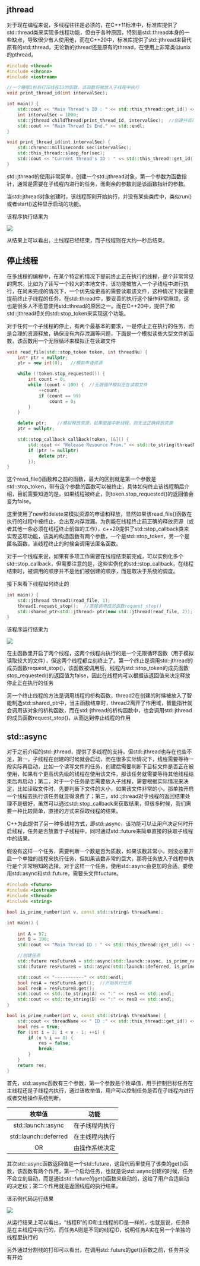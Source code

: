 ## jthread

对于现在编程来说，多线程往往是必须的，在C++11标准中，标准库提供了std::thread类来实现多线程功能，但由于各种原因，特别是std::thread本身的一些缺点，导致很少有人使用他，而在C++20中，标准库提供了std::jthread来替代原有的std::thread，无论新的jthread还是原有的thread，在使用上非常类似unix的pthread。

```c++
#include <thread>
#include <chrono>
#include <iostream>

//一个睡眠1秒后打印线程ID的函数，该函数将被放入子线程中执行
void print_thread_id(int intervalSec);

int main() {
	std::cout << "Main Thread's ID : " << std::this_thread::get_id() << std::endl;
	int intervalSec = 1000;
	std::jthread childThread(print_thread_id, intervalSec);  //创建并启动线程
	std::cout << "Main Thread Is End." << std::endl;
}

void print_thread_id(int intervalSec) {
	std::chrono::milliseconds sec(intervalSec);
	std::this_thread::sleep_for(sec);
	std::cout << "Current Thread's ID : " << std::this_thread::get_id() << std::endl;
}
```
std::jthread的使用非常简单，创建一个std::jthread对象，第一个参数为函数指针，通常是需要在子线程内进行的任务，而剩余的参数则是该函数指针的参数。

当std::jthread对象创建时，该线程即刻开始执行，并没有某些类库中，类似run()或者start()这种显示启动的功能。

该程序执行结果为

![](https://jxf2008-1302581379.cos.ap-nanjing.myqcloud.com/C20/thread1.png)

从结果上可以看出，主线程已经结束，而子线程则在大约一秒后结束。

## 停止线程

在多线程的编程中，在某个特定的情况下提前终止正在执行的线程，是个非常常见的需求。比如为了读写一个较大的本地文件，该功能被放入一个子线程中进行执行，在尚未完成的情况下，一个优先级更高的需要读取该文件，这种情况下就需要提前终止子线程的任务。在std::thread中，要妥善的执行这个操作非常麻烦，这也是很多人不愿意使用std::thread的原因之一。而在C++20中，提供了和std::jthread相关的std::stop_token来实现这个功能。

对于任何一个子线程的停止，有两个最基本的要求，一是停止正在执行的任务，而是合理的资源释放，确保没有内存泄漏等问题，下面是一个模拟读些大型文件的函数，该函数用一个无限循环来模拟正在读取文件
```c++
void read_file(std::stop_token token, int threadNu) {
	int* ptr = nullptr;
    ptr = new int(0);   //模拟申请资源

	while (!token.stop_requested()) {
		int count = 0;
		while (count < 100) {  //无限循环模拟正在读取文件
			++count;
			if (count == 99)
				count = 0;
		}
	}

    delete ptr;    //模拟释放资源，如果直接中断线程，则无法正确释放资源
	ptr = nullptr;

	std::stop_callback callBack(token, [&]() {
		std::cout << "Release Resource From." << std::to_string(threadNu) << std::endl;
		if (ptr != nullptr)
			delete ptr;
		});
}
```
这个read_file()函数和之前的函数，最大的区别就是第一个参数是std::stop_token，带有这个参数的函数可以被终止，具体如何终止该线程稍后介绍，目前需要知道的是，如果线程被终止，则token.stop_requested()的返回值会变为false。

这里使用了new和delete来模拟资源的申请和释放，显然如果该read_file()函数在执行的过程中被终止，会出现内存泄漏。为例能在线程终止前正确的释放资源（或者其他一些必须在线程终止前做的工作），c++20提供了std::stop_callback类来实现这项功能，该类的构造函数有两个参数，一个是std::stop_token，另一个是匿名函数，当线程终止的时候会调用该匿名函数。

对于一个线程来说，如果有多项工作需要在线程结束前完成，可以实例化多个std::stop_callback，但需要注意的是，这些实例化的std::stop_callback，在线程结束时，被调用的顺序并不是他们被创建的顺序，而是取决于系统的调度。

接下来看下线程如何终止的
```c++
int main() {
	std::jthread thread1(read_file, 1);
	thread1.request_stop();  //直接调用成员函数request_stop()
	std::shared_ptr<std::jthread> ptr(new std::jthread(read_file, 2));  //调用析构函数
}
```
该程序运行结果为

![](https://jxf2008-1302581379.cos.ap-nanjing.myqcloud.com/C20/thread2.png)

在主函数里开启了两个线程，这两个线程内执行的是一个无限循环函数（用于模拟读取较大的文件），但这两个线程都立刻终止了。第一个终止是调用std::jthread的成员函数request_stop()，该函数被调用后，线程内std::stop_token的成员函数stop_requested()的返回值为false，因此在线程内可以根据该返回值来决定释放停止正在执行的任务

另一个终止线程的方法是调用线程的析构函数，thread2在创建的时候被放入了智能制造std::shared_ptr中，当主函数结束时，thread2离开了作用域，智能指针就会调用该对象的析构函数，而在std::jthread的析构函数中，也会调用std::jthread的成员函数request_stop()，从而达到停止线程的作用


## std::async

对于之前介绍的std::jthread，提供了多线程的支持，但std::jthread也存在也些不足，第一，子线程在创建的时候就会启动，而在很多实际情况下，线程需要等待一段实际再启动，比如一个读写文件的任务，创建后需要判断下目标文件是否正在被使用，如果有个更高优先级的线程在使用该文件，那该任务就需要等待其他线程结束后再启动；第二，对于一个任务是否需要放入子线程，需要根据实际情况来决定，比如读取文件时，先要判断下文件的大小，如果该文件非常的小，那单独开启一个线程去执行该任务就显得浪费了；第三，std::jthread对于线程的返回结果处理不是很好，虽然可以通过std::stop_callback来获取结果，但很多时候，我们需要一种比较简单，直接的方式来获取线程的结果。

C++为此提供了另一种多线程方式，即std::async，该功能可以让用户决定何时开启线程，任务是否放置于子线程中，同时通过std::future来简单直接的获取子线程中的结果。

假设有这样一个任务，需要判断一个数是否为质数，如果该数非常小，则没必要开启一个单独的线程来执行任务，但如果该数非常的巨大，那将任务放入子线程中执行是个非常明知的选择。对于这样一个任务，使用std::async会更加的合适。要使用std::async和std::future，需要头文件fucture。

```c++
#include <future>
#include <iostream>
#include <thread>
#include <string>

bool is_prime_number(int v, const std::string& threadName);

int main() {
	
	int A = 97;
	int B = 100;
	std::cout << "Main Thread ID : " << std::this_thread::get_id() << std::endl;

	//创建任务
	std::future resFutureA = std::async(std::launch::async, is_prime_number, A, "A");
	std::future resFutureB = std::async(std::launch::deferred, is_prime_number, B, "B");

	std::cout << "-----------" << std::endl;
	bool resA = resFutureA.get();  //开始执行任务
	bool resB = resFutureB.get();
	std::cout << std::to_string(A) << ":" << resA << std::endl;
	std::cout << std::to_string(B) << ":" << resB << std::endl;
}

bool is_prime_number(int v, const std::string& threadName) {
	std::cout << threadName << " ID :" << std::this_thread::get_id() << std::endl;
	bool res = true;
	for (int i = 2; i < v - 1; ++i) {
		if (v % i == 0) {
			res = false;
			break;
		}
	}
	return res;
}
```
首先，std::async函数有三个参数，第一个参数是个枚举值，用于控制目标任务在主线程还是子线程内执行，通过该枚举值，用户可以控制任务是否在子线程内进行或者交给操作系统判断。

| 枚举值 | 功能 |
|:----:|:----:|
|std::launch::async|在子线程内执行|
|std::launch::deferred|在主线程内执行|
| OR | 由操作系统决定|



其次std::async函数返回值是一个std::future，这段代码里使用了该类的get()函数，该函数有两个作用，第一个启动任务，也就是说std::async创建的时候，任务不会立刻启动，而是通过std::future的get()函数来启动的，这给了用户合适启动的决定权；第二个作用就是返回线程的执行结果。

该示例代码运行结果

![](https://jxf2008-1302581379.cos.ap-nanjing.myqcloud.com/C20/thread3.png)

从运行结果上可以看出，“线程B”的ID和主线程的ID是一样的，也就是说，任务B是在主线程中执行的，而任务A则是不同的线程ID，说明任务A实在另一个单独的线程里执行的

另外通过分割线的打印可以看出，在调用std::future的get()函数之前，任务并没有开始